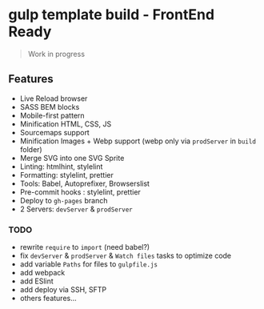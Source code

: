 # gulp template build - FrontEnd Ready

> Work in progress

## Features

- Live Reload browser
- SASS BEM blocks
- Mobile-first pattern
- Minification HTML, CSS, JS
- Sourcemaps support
- Minification Images + Webp support (webp only via `prodServer` in `build` folder)
- Merge SVG into one SVG Sprite
- Linting: htmlhint, stylelint
- Formatting: stylelint, prettier
- Tools: Babel, Autoprefixer, Browserslist
- Pre-commit hooks : stylelint, prettier
- Deploy to `gh-pages` branch
- 2 Servers: `devServer` & `prodServer`

### TODO

- rewrite `require` to `import` (need babel?)
- fix `devServer` & `prodServer` & `Watch files` tasks to optimize code
- add variable `Paths` for files to `gulpfile.js`
- add webpack
- add ESlint
- add deploy via SSH, SFTP
- others features...
